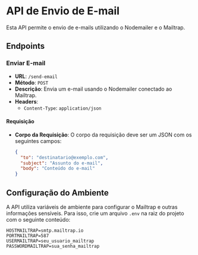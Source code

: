 # API de Envio de E-mail

Esta API permite o envio de e-mails utilizando o Nodemailer e o Mailtrap.

## Endpoints

### Enviar E-mail

- **URL**: `/send-email`
- **Método**: `POST`
- **Descrição**: Envia um e-mail usando o Nodemailer conectado ao Mailtrap.
- **Headers**:
  - `Content-Type`: `application/json`

#### Requisição

- **Corpo da Requisição**: O corpo da requisição deve ser um JSON com os seguintes campos:
  
  ```json
  {
    "to": "destinatario@exemplo.com",
    "subject": "Assunto do e-mail",
    "body": "Conteúdo do e-mail"
  }

## Configuração do Ambiente

A API utiliza variáveis de ambiente para configurar o Mailtrap e outras informações sensíveis. Para isso, crie um arquivo `.env` na raiz do projeto com o seguinte conteúdo:

```env
HOSTMAILTRAP=smtp.mailtrap.io
PORTMAILTRAP=587
USERMAILTRAP=seu_usuario_mailtrap
PASSWORDMAILTRAP=sua_senha_mailtrap